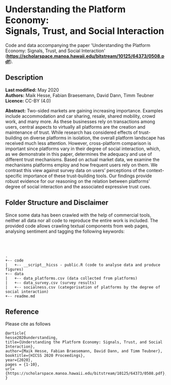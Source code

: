 # Understanding the Platform Economy: <br> Signals, Trust, and Social Interaction

Code and data accompanying the paper 'Understanding the Platform Economy: Signals, Trust, and Social Interaction' (**https://scholarspace.manoa.hawaii.edu/bitstream/10125/64373/0508.pdf**). 

## Description
**Last modified:** May 2020 <br>
**Authors:** Maik Hesse, Fabian Braesemann, David Dann, Timm Teubner <br>
**Licence:** CC-BY (4.0)

**Abstract:** Two-sided markets are gaining increasing importance. Examples include accommodation and car sharing, resale, shared mobility, crowd work, and many more. As these businesses rely on transactions among users, central aspects to virtually all platforms are the creation and maintenance of trust. While research has considered effects of trust-building on diverse platforms in isolation, the overall platform landscape has received much less attention. However, cross-platform comparison is important since platforms vary in their degree of social interaction, which, as we demonstrate in this paper, determines the adequacy and use of different trust mechanisms. Based on actual market data, we examine the mechanisms platforms employ and how frequent users rely on them. We contrast this view against survey data on users’ perceptions of the context-specific importance of these trust-building tools. Our findings provide robust evidence for our reasoning on the relation between platforms’ degree of social interaction and the associated expressive trust cues. <br>


## Folder Structure and Disclaimer
Since some data has been crawled with the help of commercial tools, neither all data nor all code to reproduce the entire work is included. The provided code allows crawling textual components from web pages, analysing sentiment and tagging the following keywords:

<br> <br> 

```
.
+-- code
|   +-- __script__hicss - public.R (code to analyse data and produce figures)
+-- data
|   +-- data_platforms.csv (data collected from platforms)
|   +-- data_survey.csv (survey results)
|   +-- socialness.csv (categorisation of platforms by the degree of social interaction)
+-- readme.md
```

## Reference
Please cite as follows 

```
@article{
hesse2020understanding,
title={Understanding the Platform Economy: Signals, Trust, and Social Interaction},
author={Maik Hesse, Fabian Braesemann, David Dann, and Timm Teubner},
booktitle={HICSS 2020 Proceedings},
year={2020},
pages = {1-10},
url={https://scholarspace.manoa.hawaii.edu/bitstream/10125/64373/0508.pdf},
}
```

